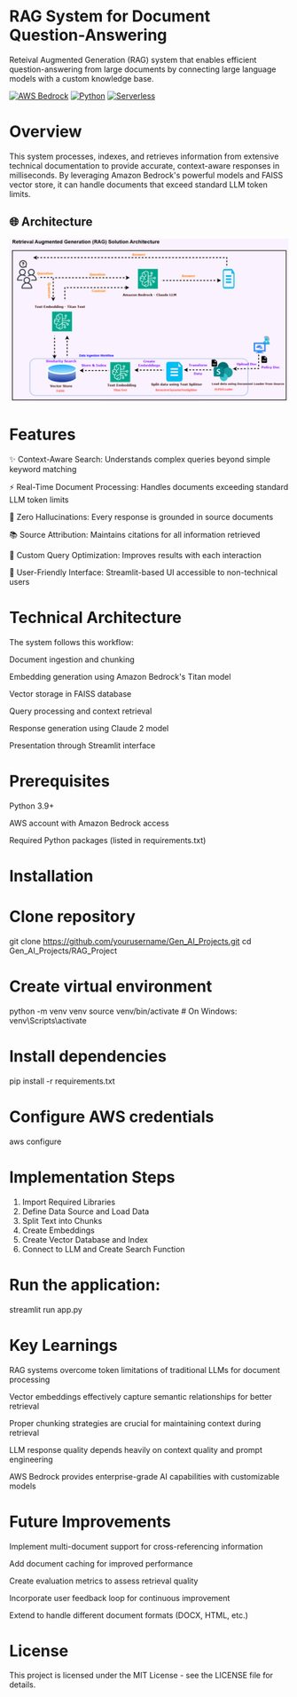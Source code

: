 # RAG System for Document Question-Answering

Reteival Augmented Generation (RAG) system that enables efficient question-answering from large documents by connecting large language models with a custom knowledge base.

[![AWS Bedrock](https://img.shields.io/badge/AWS-Bedrock-FF9900?logo=amazonaws)](https://aws.amazon.com/bedrock/)
[![Python](https://img.shields.io/badge/Python-3.12-3776AB?logo=python)](https://www.python.org/)
[![Serverless](https://img.shields.io/badge/Architecture-Serverless-FD5750)](https://aws.amazon.com/serverless/)

# Overview

This system processes, indexes, and retrieves information from extensive technical documentation to provide accurate, context-aware responses in milliseconds. By leveraging Amazon Bedrock's powerful models and FAISS vector store, it can handle documents that exceed standard LLM token limits.

## 🌐 Architecture

![RAG](./RAG.gif)

# Features

✨ Context-Aware Search: Understands complex queries beyond simple keyword matching

⚡ Real-Time Document Processing: Handles documents exceeding standard LLM token limits

🎯 Zero Hallucinations: Every response is grounded in source documents

📚 Source Attribution: Maintains citations for all information retrieved

🔄 Custom Query Optimization: Improves results with each interaction

👥 User-Friendly Interface: Streamlit-based UI accessible to non-technical users

# Technical Architecture

The system follows this workflow:

Document ingestion and chunking

Embedding generation using Amazon Bedrock's Titan model

Vector storage in FAISS database

Query processing and context retrieval

Response generation using Claude 2 model

Presentation through Streamlit interface

# Prerequisites

Python 3.9+

AWS account with Amazon Bedrock access

Required Python packages (listed in requirements.txt)

# Installation

# Clone repository
git clone https://github.com/yourusername/Gen_AI_Projects.git
cd Gen_AI_Projects/RAG_Project

# Create virtual environment
python -m venv venv
source venv/bin/activate  # On Windows: venv\Scripts\activate

# Install dependencies
pip install -r requirements.txt

# Configure AWS credentials
aws configure

# Implementation Steps

1. Import Required Libraries
2. Define Data Source and Load Data
3. Split Text into Chunks
4. Create Embeddings
5. Create Vector Database and Index
6. Connect to LLM and Create Search Function

# Run the application:

streamlit run app.py

# Key Learnings

RAG systems overcome token limitations of traditional LLMs for document processing

Vector embeddings effectively capture semantic relationships for better retrieval

Proper chunking strategies are crucial for maintaining context during retrieval

LLM response quality depends heavily on context quality and prompt engineering

AWS Bedrock provides enterprise-grade AI capabilities with customizable models

# Future Improvements

Implement multi-document support for cross-referencing information

Add document caching for improved performance

Create evaluation metrics to assess retrieval quality

Incorporate user feedback loop for continuous improvement

Extend to handle different document formats (DOCX, HTML, etc.)

# License

This project is licensed under the MIT License - see the LICENSE file for details.
